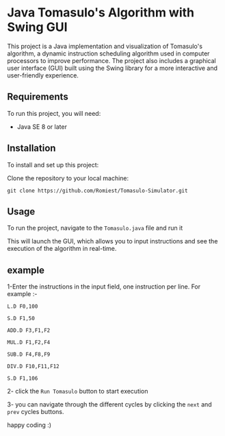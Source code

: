 # Java Tomasulo's Algorithm with Swing GUI

This project is a Java implementation and visualization of Tomasulo's algorithm, a dynamic instruction scheduling algorithm used in computer processors to improve performance. 
The project also includes a graphical user interface (GUI) built using the Swing library for a more interactive and user-friendly experience.


## Requirements

To run this project, you will need:

* Java SE 8 or later

## Installation

To install and set up this project:

Clone the repository to your local machine:

`git clone https://github.com/Romiest/Tomasulo-Simulator.git`


## Usage

To run the project, navigate to the `Tomasulo.java` file and run it

This will launch the GUI, which allows you to input instructions and see the execution of the algorithm in real-time.

## example
 
1-Enter the instructions in the input field, one instruction per line. For example :-

` L.D F0,100 `

`S.D F1,50 `

`ADD.D F3,F1,F2`

`MUL.D F1,F2,F4`

`SUB.D F4,F8,F9`

`DIV.D F10,F11,F12`

`S.D F1,106 `

2- click the ` Run Tomasulo ` button to start execution

3- you can navigate through the different cycles by clicking the `next` and `prev` cycles buttons.



 happy coding :)



